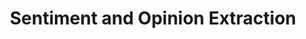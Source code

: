 ---
title: "Sentiment and Opinion Extraction"

categories: ['']

tags: ['Sentiment', 'and', 'Opinion', 'Extraction']

arabic: ['استخلاص الآراء ووجهات النظر', 'استخلاص المشاعر والآراء']

publishers: ['المعالجة اﻵلية للنصوص العربية']

types: "word"

slug: ""
---